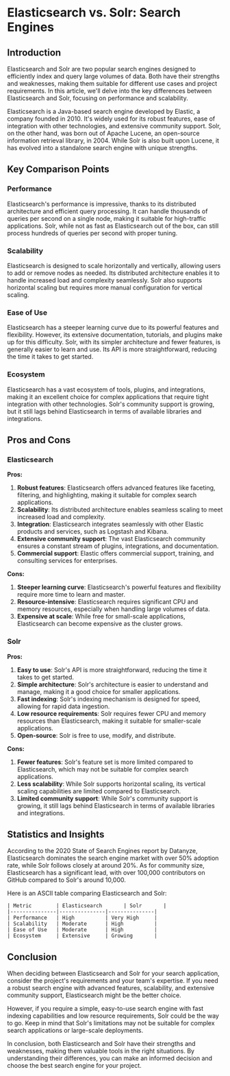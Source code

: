 # Elasticsearch vs. Solr: Search Engines
## Introduction

Elasticsearch and Solr are two popular search engines designed to efficiently index and query large volumes of data. Both have their strengths and weaknesses, making them suitable for different use cases and project requirements. In this article, we'll delve into the key differences between Elasticsearch and Solr, focusing on performance and scalability.

Elasticsearch is a Java-based search engine developed by Elastic, a company founded in 2010. It's widely used for its robust features, ease of integration with other technologies, and extensive community support. Solr, on the other hand, was born out of Apache Lucene, an open-source information retrieval library, in 2004. While Solr is also built upon Lucene, it has evolved into a standalone search engine with unique strengths.

## Key Comparison Points

### Performance

Elasticsearch's performance is impressive, thanks to its distributed architecture and efficient query processing. It can handle thousands of queries per second on a single node, making it suitable for high-traffic applications. Solr, while not as fast as Elasticsearch out of the box, can still process hundreds of queries per second with proper tuning.

### Scalability

Elasticsearch is designed to scale horizontally and vertically, allowing users to add or remove nodes as needed. Its distributed architecture enables it to handle increased load and complexity seamlessly. Solr also supports horizontal scaling but requires more manual configuration for vertical scaling.

### Ease of Use

Elasticsearch has a steeper learning curve due to its powerful features and flexibility. However, its extensive documentation, tutorials, and plugins make up for this difficulty. Solr, with its simpler architecture and fewer features, is generally easier to learn and use. Its API is more straightforward, reducing the time it takes to get started.

### Ecosystem

Elasticsearch has a vast ecosystem of tools, plugins, and integrations, making it an excellent choice for complex applications that require tight integration with other technologies. Solr's community support is growing, but it still lags behind Elasticsearch in terms of available libraries and integrations.

## Pros and Cons

### Elasticsearch

**Pros:**

1. **Robust features**: Elasticsearch offers advanced features like faceting, filtering, and highlighting, making it suitable for complex search applications.
2. **Scalability**: Its distributed architecture enables seamless scaling to meet increased load and complexity.
3. **Integration**: Elasticsearch integrates seamlessly with other Elastic products and services, such as Logstash and Kibana.
4. **Extensive community support**: The vast Elasticsearch community ensures a constant stream of plugins, integrations, and documentation.
5. **Commercial support**: Elastic offers commercial support, training, and consulting services for enterprises.

**Cons:**

1. **Steeper learning curve**: Elasticsearch's powerful features and flexibility require more time to learn and master.
2. **Resource-intensive**: Elasticsearch requires significant CPU and memory resources, especially when handling large volumes of data.
3. **Expensive at scale**: While free for small-scale applications, Elasticsearch can become expensive as the cluster grows.

### Solr

**Pros:**

1. **Easy to use**: Solr's API is more straightforward, reducing the time it takes to get started.
2. **Simple architecture**: Solr's architecture is easier to understand and manage, making it a good choice for smaller applications.
3. **Fast indexing**: Solr's indexing mechanism is designed for speed, allowing for rapid data ingestion.
4. **Low resource requirements**: Solr requires fewer CPU and memory resources than Elasticsearch, making it suitable for smaller-scale applications.
5. **Open-source**: Solr is free to use, modify, and distribute.

**Cons:**

1. **Fewer features**: Solr's feature set is more limited compared to Elasticsearch, which may not be suitable for complex search applications.
2. **Less scalability**: While Solr supports horizontal scaling, its vertical scaling capabilities are limited compared to Elasticsearch.
3. **Limited community support**: While Solr's community support is growing, it still lags behind Elasticsearch in terms of available libraries and integrations.

## Statistics and Insights

According to the 2020 State of Search Engines report by Datanyze, Elasticsearch dominates the search engine market with over 50% adoption rate, while Solr follows closely at around 20%. As for community size, Elasticsearch has a significant lead, with over 100,000 contributors on GitHub compared to Solr's around 10,000.

Here is an ASCII table comparing Elasticsearch and Solr:
```
| Metric        | Elasticsearch       | Solr       |
|---------------|---------------|---------------|
| Performance   | High          | Very High     |
| Scalability   | Moderate      | High          |
| Ease of Use   | Moderate      | High          |
| Ecosystem     | Extensive     | Growing       |
```

## Conclusion

When deciding between Elasticsearch and Solr for your search application, consider the project's requirements and your team's expertise. If you need a robust search engine with advanced features, scalability, and extensive community support, Elasticsearch might be the better choice.

However, if you require a simple, easy-to-use search engine with fast indexing capabilities and low resource requirements, Solr could be the way to go. Keep in mind that Solr's limitations may not be suitable for complex search applications or large-scale deployments.

In conclusion, both Elasticsearch and Solr have their strengths and weaknesses, making them valuable tools in the right situations. By understanding their differences, you can make an informed decision and choose the best search engine for your project.